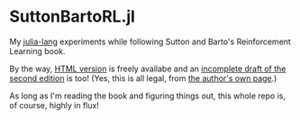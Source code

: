 # SuttonBartoRL.jl

My [julia-lang](http://julialang.org) experiments while following Sutton and Barto's Reinforcement Learning book.

By the way, [HTML version](https://webdocs.cs.ualberta.ca/~sutton/book/ebook/the-book.html) is freely availabe
and an [incomplete draft of the second edition](https://www.dropbox.com/s/b3psxv2r0ccmf80/book2015oct.pdf?dl=0) is too!
(Yes, this is all legal, from [the author's own page](https://webdocs.cs.ualberta.ca/~sutton/book/the-book.html).)

As long as I'm reading the book and figuring things out, this whole repo is, of course, highly in flux!
